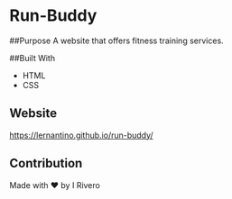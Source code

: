 # Run-Buddy

##Purpose
A website that offers fitness training services.

##Built With
* HTML
* CSS

## Website
https://lernantino.github.io/run-buddy/

## Contribution
Made with ❤️ by I Rivero